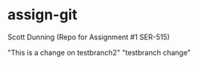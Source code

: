 # assign-git
Scott Dunning  (Repo for Assignment #1 SER-515)


"This is a change on testbranch2"
"testbranch change"

